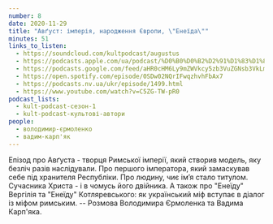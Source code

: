 ```yaml
---
number: 8
date: 2020-11-29
title: "Авґуст: імперія, народження Європи, \"Енеїда\""
minutes: 51
links_to_listen:
  - https://soundcloud.com/kultpodcast/augustus
  - https://podcasts.apple.com/ua/podcast/%D0%B0%D0%B2%D2%91%D1%83%D1%81%D1%82-%D1%96%D0%BC%D0%BF%D0%B5%D1%80%D1%96%D1%8F-%D0%BD%D0%B0%D1%80%D0%BE%D0%B4%D0%B6%D0%B5%D0%BD%D0%BD%D1%8F-%D1%94%D0%B2%D1%80%D0%BE%D0%BF%D0%B8-%D0%B5%D0%BD%D0%B5%D1%97%D0%B4%D0%B0/id1581339249?i=1000532083238
  - https://podcasts.google.com/feed/aHR0cHM6Ly9mZWVkcy5zb3VuZGNsb3VkLmNvbS91c2Vycy9zb3VuZGNsb3VkOnVzZXJzOjg5MjM3MjAyNy9zb3VuZHMucnNz/episode/dGFnOnNvdW5kY2xvdWQsMjAxMDp0cmFja3MvOTM4MTAxNDY1
  - https://open.spotify.com/episode/0SDw02NQrIFwqzhvhFbAx7
  - https://podcasts.nv.ua/ukr/episode/1499.html
  - https://www.youtube.com/watch?v=C5ZG-TW-pR0
podcast_lists:
  - kult-podcast-сезон-1
  - kult-podcast-культові-автори
people:
  - володимир-єрмоленко
  - вадим-карп'як
---
```


Епізод про Авґуста - творця Римської імперії, який створив модель, яку безліч
разів наслідували. Про першого імператора, який замаскував себе під хранителя
Республіки. Про людину, чиє ім’я стало титулом. Сучасника Христа - і в чомусь
його двійника. А також про "Енеїду" Вергілія та "Енеїду" Котляревського: як
український міф вступає в діалог із міфом римським. -- Розмова Володимира
Єрмоленка та Вадима Карп'яка.
